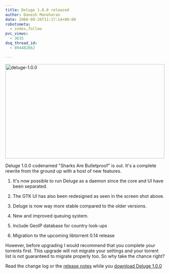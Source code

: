 ```yaml
---
title: Deluge 1.0.0 released
author: Danesh Manoharan
date: 2008-09-26T11:17:14+00:00
robotsmeta:
  - index,follow
pvc_views:
  - 3635
dsq_thread_id:
  - 894482662

---
```

[<img loading="lazy" src="http://farm4.static.flickr.com/3181/2889031121_b690c5fbdd.jpg" width="500" height="297" alt="deluge-1.0.0" />][1]

Deluge 1.0.0 codenamed "Sharks Are Bulletproof" is out. It's a complete rewrite from the ground up with a host of new features.

1. It's now possible to run Deluge as a daemon since the core and UI have been separated.

2. The GTK UI has also been redesigned as seen in the screen shot above.

3. Deluge is now way more stable compared to the older versions.

4. New and improved queuing system.

5. Include GeoIP database for country look-ups

6. Migration to the upcoming libtorrent 0.14 release

However, before upgrading I would recommend that you complete your torrents first. This upgrade will not migrate your settings and your torrent list is not guaranteed to migrate properly too. So why take the chance right?

Read the change log or the [release notes][2] while you [download Deluge 1.0.0][3]

 [1]: http://www.flickr.com/photos/dannyportal/2889031121/ "deluge-1.0.0 by Danesh Manoharan, on Flickr"
 [2]: http://forum.deluge-torrent.org/viewtopic.php?f=8&t=9875
 [3]: http://deluge-torrent.org/downloads.php
